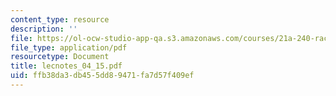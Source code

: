 ```yaml
---
content_type: resource
description: ''
file: https://ol-ocw-studio-app-qa.s3.amazonaws.com/courses/21a-240-race-and-science-spring-2004/ffb38da3db455dd89471fa7d57f409ef_lecnotes_04_15.pdf
file_type: application/pdf
resourcetype: Document
title: lecnotes_04_15.pdf
uid: ffb38da3-db45-5dd8-9471-fa7d57f409ef
---
```

